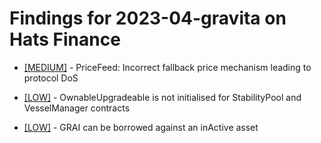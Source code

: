 # Findings for 2023-04-gravita on Hats Finance 

- [[MEDIUM]]([MEDIUM]-PriceFeed:_Incorrectfallback_price_mechanism_leading_to_protocol_DoS/README.md) - PriceFeed: Incorrect fallback price mechanism leading to protocol DoS

- [[LOW]]([LOW]-OwnableUpgradeable_is_not_initialised_for_StabilityPool_and_VesselManager_contracts/README.md) - OwnableUpgradeable is not initialised for StabilityPool and VesselManager contracts

- [[LOW]]([LOW]-GRAI_can_be_borrowed_against_an_inActive_asset/README.md) - GRAI can be borrowed against an inActive asset

